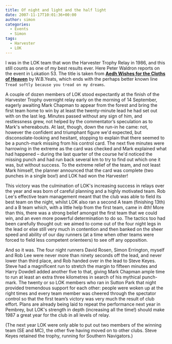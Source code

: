 ```yaml
---
title: Of night and light and the half light
date: 2007-11-17T10:01:36+00:00
author: simon
categories:
  - Events
  - Simon
tags:
  - Harvester
  - LOK
---
```

I was in the LOK team that won the Harvester Trophy Relay in 1986, and this still counts as one of my best results ever. Here Peter Waldron reports on the event in Lokation 53. The title is taken from **<a href="http://www.bartleby.com/146/36.html">Aedh Wishes for the Cloths of Heaven</a>** by W.B.Yeats, which ends with the perhaps better known line `Tread softly because you tread on my dreams`.

<!--more-->

A couple of dozen members of LOK stood expectantly at the finish of the Harvester Trophy overnight relay early on the morning of 14 September, eagerly awaiting Mark Chapman to appear from the forest and bring the first team home to win by at least the twenty-minute lead he had set out with on the last leg. Minutes passed without any sign of him, and restlessness grew, not helped by the commentator’s speculation as to Mark's whereabouts. At last, though, down the run-in he came: not, however the confident and triumphant figure we'd expected, but disconsolate-looking and hesitant, stopping to explain that there seemed to be a punch-mark missing from his control card. The next five minutes were harrowing in the extreme as the card was checked and Mark explained what had happened &#8211; during the last quarter of the course he'd noticed the missing punch and had run back several km to try to find out which one it was, but without success. To the extreme relief of the team, and not least Mark himself, the planner announced that the card was complete (two punches in a single box!) and LOK had won the Harvester!

This victory was the culmination of LOK's increasing success in relays over the year and was born of careful planning and a highly motivated team. Rob Lee's effective team management meant that the club was able to field its best team on the night, whilst LOK also ran a second A team (finishing 13th) and a B team which, with a little help from the first team, came in 4th! More than this, there was a strong belief amongst the first team that we could win, and an even more powerful determination to do so. The tactics too had been carefully thought out: we aimed to come out of the four night legs in the lead or else still very much in contention and then banked on the sheer speed and ability of our day runners (at a time when other teams were forced to field less competent orienteers) to see off any opposition.

And so it was. The four night runners David Rosen, Simon Errington, myself and Rob Lee were never more than ninety seconds off the lead, and never lower than third place, and Rob handed over in the lead to Steve Keyes. Steve had a magnificent run to stretch the margin to fifteen minutes and Harry Dowdell added another five to that, giving Mark Chapman ample time to run at least an extra three kilometres in search of his mythical punch-mark. The twenty or so LOK members who ran in Sutton Park that night provided tremendous support for each other: people were woken up at the right times and every team member was cheered through the spectator control so that the first team’s victory was very much the result of club effort. Plans are already being laid to repeat the performance next year in Pembrey, but LOK's strength in depth (increasing all the time!) should make 1987 a great year for the club in all levels of relay.

(The next year LOK were only able to put out two members of the winning team (SE and MC), the other five having moved on to other clubs. Steve Keyes retained the trophy, running for Southern Navigators.)